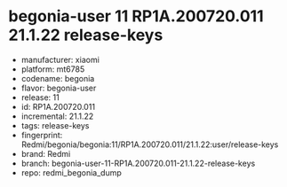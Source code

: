 # begonia-user 11 RP1A.200720.011 21.1.22 release-keys
- manufacturer: xiaomi
- platform: mt6785
- codename: begonia
- flavor: begonia-user
- release: 11
- id: RP1A.200720.011
- incremental: 21.1.22
- tags: release-keys
- fingerprint: Redmi/begonia/begonia:11/RP1A.200720.011/21.1.22:user/release-keys
- brand: Redmi
- branch: begonia-user-11-RP1A.200720.011-21.1.22-release-keys
- repo: redmi_begonia_dump
